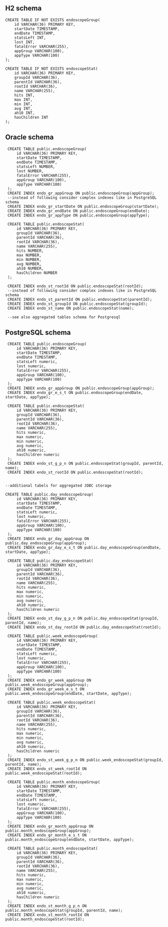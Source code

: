 H2 schema
---------

    CREATE TABLE IF NOT EXISTS endoscopeGroup(
        id VARCHAR(36) PRIMARY KEY, 
        startDate TIMESTAMP, 
        endDate TIMESTAMP, 
        statsLeft INT, 
        lost INT, 
        fatalError VARCHAR(255),
        appGroup VARCHAR(100),
        appType VARCHAR(100)
    );
                    
    CREATE TABLE IF NOT EXISTS endoscopeStat(
        id VARCHAR(36) PRIMARY KEY, 
        groupId VARCHAR(36), 
        parentId VARCHAR(36), 
        rootId VARCHAR(36), 
        name VARCHAR(255), 
        hits INT, 
        max INT, 
        min INT, 
        avg INT, 
        ah10 INT, 
        hasChildren INT 
    );
    
Oracle schema
-------------
     
     CREATE TABLE public.endoscopeGroup(
         id VARCHAR(36) PRIMARY KEY, 
         startDate TIMESTAMP, 
         endDate TIMESTAMP, 
         statsLeft NUMBER, 
         lost NUMBER, 
         fatalError VARCHAR(255),
         appGroup VARCHAR(100),
         appType VARCHAR(100)
     );     
     CREATE INDEX endo_gr_appGroup ON public.endoscopeGroup(appGroup);
     --instead of following consider complex indexes like in PostgreSQL schema
     CREATE INDEX endo_gr_startDate ON public.endoscopeGroup(startDate);
     CREATE INDEX endo_gr_endDate ON public.endoscopeGroup(endDate);
     CREATE INDEX endo_gr_appType ON public.endoscopeGroup(appType);
                     
     CREATE TABLE public.endoscopeStat(
         id VARCHAR(36) PRIMARY KEY, 
         groupId VARCHAR(36), 
         parentId VARCHAR(36), 
         rootId VARCHAR(36), 
         name VARCHAR(255), 
         hits NUMBER, 
         max NUMBER, 
         min NUMBER, 
         avg NUMBER, 
         ah10 NUMBER, 
         hasChildren NUMBER 
     );
     
     CREATE INDEX endo_st_rootId ON public.endoscopeStat(rootId);
     --instead of following consider complex indexes like in PostgreSQL schema
     CREATE INDEX endo_st_parentId ON public.endoscopeStat(parentId);
     CREATE INDEX endo_st_groupId ON public.endoscopeStat(groupId);
     CREATE INDEX endo_st_name ON public.endoscopeStat(name);
     
     --see also aggregated tables schema for Postgresql
     
PostgreSQL schema
-----------------
     CREATE TABLE public.endoscopeGroup(
         id VARCHAR(36) PRIMARY KEY, 
         startDate TIMESTAMP, 
         endDate TIMESTAMP, 
         statsLeft numeric, 
         lost numeric, 
         fatalError VARCHAR(255),
         appGroup VARCHAR(100),
         appType VARCHAR(100)
     );    
     CREATE INDEX endo_gr_appGroup ON public.endoscopeGroup(appGroup);
     CREATE INDEX endo_gr_e_s_t ON public.endoscopeGroup(endDate, startDate, appType);
                     
     CREATE TABLE public.endoscopeStat(
         id VARCHAR(36) PRIMARY KEY, 
         groupId VARCHAR(36), 
         parentId VARCHAR(36), 
         rootId VARCHAR(36), 
         name VARCHAR(255), 
         hits numeric, 
         max numeric, 
         min numeric, 
         avg numeric, 
         ah10 numeric, 
         hasChildren numeric 
     );
     CREATE INDEX endo_st_g_p_n ON public.endoscopeStat(groupId, parentId, name);
     CREATE INDEX endo_st_rootId ON public.endoscopeStat(rootId);


    --additional tabels for aggregated JDBC storage

    CREATE TABLE public.day_endoscopeGroup(
         id VARCHAR(36) PRIMARY KEY, 
         startDate TIMESTAMP, 
         endDate TIMESTAMP, 
         statsLeft numeric, 
         lost numeric, 
         fatalError VARCHAR(255),
         appGroup VARCHAR(100),
         appType VARCHAR(100)
     );
     CREATE INDEX endo_gr_day_appGroup ON public.day_endoscopeGroup(appGroup);
     CREATE INDEX endo_gr_day_e_s_t ON public.day_endoscopeGroup(endDate, startDate, appType);
                     
     CREATE TABLE public.day_endoscopeStat(
         id VARCHAR(36) PRIMARY KEY, 
         groupId VARCHAR(36), 
         parentId VARCHAR(36), 
         rootId VARCHAR(36), 
         name VARCHAR(255), 
         hits numeric, 
         max numeric, 
         min numeric, 
         avg numeric, 
         ah10 numeric, 
         hasChildren numeric 
     );
     CREATE INDEX endo_st_day_g_p_n ON public.day_endoscopeStat(groupId, parentId, name);
     CREATE INDEX endo_st_day_rootId ON public.day_endoscopeStat(rootId);
     
     CREATE TABLE public.week_endoscopeGroup(
         id VARCHAR(36) PRIMARY KEY, 
         startDate TIMESTAMP, 
         endDate TIMESTAMP, 
         statsLeft numeric, 
         lost numeric, 
         fatalError VARCHAR(255),
         appGroup VARCHAR(100),
         appType VARCHAR(100)
     );
     CREATE INDEX endo_gr_week_appGroup ON public.week_endoscopeGroup(appGroup);
     CREATE INDEX endo_gr_week_e_s_t ON public.week_endoscopeGroup(endDate, startDate, appType);
                     
     CREATE TABLE public.week_endoscopeStat(
         id VARCHAR(36) PRIMARY KEY, 
         groupId VARCHAR(36), 
         parentId VARCHAR(36), 
         rootId VARCHAR(36), 
         name VARCHAR(255), 
         hits numeric, 
         max numeric, 
         min numeric, 
         avg numeric, 
         ah10 numeric, 
         hasChildren numeric 
     );
     CREATE INDEX endo_st_week_g_p_n ON public.week_endoscopeStat(groupId, parentId, name);
     CREATE INDEX endo_st_week_rootId ON public.week_endoscopeStat(rootId);
     
     CREATE TABLE public.month_endoscopeGroup(
         id VARCHAR(36) PRIMARY KEY, 
         startDate TIMESTAMP, 
         endDate TIMESTAMP, 
         statsLeft numeric, 
         lost numeric, 
         fatalError VARCHAR(255),
         appGroup VARCHAR(100),
         appType VARCHAR(100)
     );
     CREATE INDEX endo_gr_month_appGroup ON public.month_endoscopeGroup(appGroup);
     CREATE INDEX endo_gr_month_e_s_t ON public.month_endoscopeGroup(endDate, startDate, appType);
                     
     CREATE TABLE public.month_endoscopeStat(
         id VARCHAR(36) PRIMARY KEY, 
         groupId VARCHAR(36), 
         parentId VARCHAR(36), 
         rootId VARCHAR(36), 
         name VARCHAR(255), 
         hits numeric, 
         max numeric, 
         min numeric, 
         avg numeric, 
         ah10 numeric, 
         hasChildren numeric 
     );
     CREATE INDEX endo_st_month_g_p_n ON public.month_endoscopeStat(groupId, parentId, name);
     CREATE INDEX endo_st_month_rootId ON public.month_endoscopeStat(rootId);